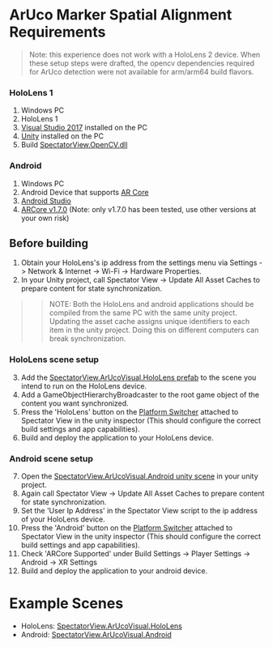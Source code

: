 # ArUco Marker Spatial Alignment Requirements
> Note: this experience does not work with a HoloLens 2 device. When these setup steps were drafted, the opencv dependencies required for ArUco detection were not available for arm/arm64 build flavors.

### HoloLens 1
1. Windows PC
2. HoloLens 1
3. [Visual Studio 2017](https://visualstudio.microsoft.com/vs/) installed on the PC
4. [Unity](https://unity3d.com/get-unity/download) installed on the PC
5. Build [SpectatorView.OpenCV.dll](../src/SpectatorView.Native/SpectatorView.OpenCV/UWP)

### Android
1. Windows PC
2. Android Device that supports [AR Core](https://developers.google.com/ar/discover/supported-devices)
3. [Android Studio](https://developer.android.com/studio)
4. [ARCore v1.7.0](https://github.com/google-ar/arcore-unity-sdk/releases/tag/v1.7.0) (Note: only v1.7.0 has been tested, use other versions at your own risk)

## Before building
1. Obtain your HoloLens's ip address from the settings menu via Settings -> Network & Internet -> Wi-Fi -> Hardware Properties.
2. In your Unity project, call Spectator View -> Update All Asset Caches to prepare content for state synchronization.

>> NOTE: Both the HoloLens and android applications should be compiled from the same PC with the same unity project. Updating the asset cache assigns unique identifiers to each item in the unity project. Doing this on different computers can break synchronization.

### HoloLens scene setup
3. Add the [SpectatorView.ArUcoVisual.HoloLens prefab](Prefabs/SpectatorView.ASA.HoloLens.prefab) to the scene you intend to run on the HoloLens device.
4. Add a GameObjectHierarchyBroadcaster to the root game object of the content you want synchronized. 
5. Press the 'HoloLens' button on the [Platform Switcher](Scripts/Editor/PlatformSwitcherEditor.cs) attached to Spectator View in the unity inspector (This should configure the correct build settings and app capabilities).
6. Build and deploy the application to your HoloLens device.

### Android scene setup
7. Open the [SpectatorView.ArUcoVisual.Android unity scene](Scenes/SpectatorView.ASA.Android.unity) in your unity project.
8. Again call Spectator View -> Update All Asset Caches to prepare content for state synchronization.
9. Set the 'User Ip Address' in the Spectator View script to the ip address of your HoloLens device.
10. Press the 'Android' button on the [Platform Switcher](Scripts/Editor/PlatformSwitcherEditor.cs) attached to Spectator View in the unity inspector (This should configure the correct build settings and app capabilities).
11. Check 'ARCore Supported' under Build Settings -> Player Settings -> Android -> XR Settings
12. Build and deploy the application to your android device.

# Example Scenes
* HoloLens: [SpectatorView.ArUcoVisual.HoloLens](Scenes/SpectatorView.ArUcoVisual.HoloLens.unity)
* Android: [SpectatorView.ArUcoVisual.Android](Scenes/SpectatorView.ArUcoVisual.Android.unity)
